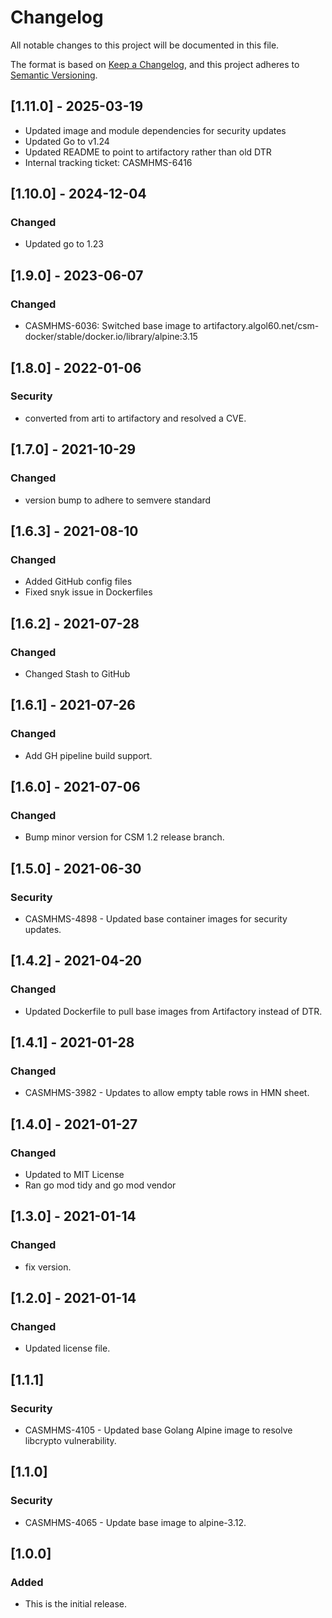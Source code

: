 # Changelog

All notable changes to this project will be documented in this file.

The format is based on [Keep a Changelog](https://keepachangelog.com/en/1.0.0/),
and this project adheres to [Semantic Versioning](https://semver.org/spec/v2.0.0.html).

## [1.11.0] - 2025-03-19

- Updated image and module dependencies for security updates
- Updated Go to v1.24
- Updated README to point to artifactory rather than old DTR
- Internal tracking ticket: CASMHMS-6416

## [1.10.0] - 2024-12-04

### Changed

- Updated go to 1.23

## [1.9.0] - 2023-06-07

### Changed

- CASMHMS-6036: Switched base image to artifactory.algol60.net/csm-docker/stable/docker.io/library/alpine:3.15

## [1.8.0] - 2022-01-06

### Security

- converted from arti to artifactory and resolved a CVE.

## [1.7.0] - 2021-10-29

### Changed

- version bump to adhere to semvere standard

## [1.6.3] - 2021-08-10

### Changed

- Added GitHub config files
- Fixed snyk issue in Dockerfiles

## [1.6.2] - 2021-07-28

### Changed

- Changed Stash to GitHub

## [1.6.1] - 2021-07-26

### Changed 

- Add GH pipeline build support. 

## [1.6.0] - 2021-07-06

### Changed

- Bump minor version for CSM 1.2 release branch.

## [1.5.0] - 2021-06-30

### Security

- CASMHMS-4898 - Updated base container images for security updates.

## [1.4.2] - 2021-04-20

### Changed

- Updated Dockerfile to pull base images from Artifactory instead of DTR.

## [1.4.1] - 2021-01-28

### Changed

- CASMHMS-3982 - Updates to allow empty table rows in HMN sheet.

## [1.4.0] - 2021-01-27

### Changed

- Updated to MIT License
- Ran go mod tidy and go mod vendor

## [1.3.0] - 2021-01-14

### Changed

- fix version.

## [1.2.0] - 2021-01-14

### Changed

- Updated license file.

## [1.1.1]

### Security

- CASMHMS-4105 - Updated base Golang Alpine image to resolve libcrypto vulnerability.

## [1.1.0]

### Security

- CASMHMS-4065 - Update base image to alpine-3.12.

## [1.0.0]

### Added

- This is the initial release.
